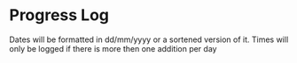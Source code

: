 # Progress Log
Dates will be formatted in dd/mm/yyyy or a sortened version of it. Times will only be logged if there is more then one addition per day
